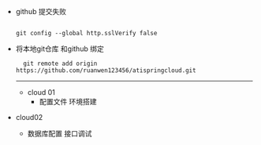 - github 提交失败
   ```
  
   git config --global http.sslVerify false
  
  ```
- 将本地git仓库 和github 绑定
  ```
    git remote add origin https://github.com/ruanwen123456/atispringcloud.git
  ```
  
  -----
  - cloud 01
    - 配置文件 环境搭建
    
 - cloud02
    - 数据库配置 接口调试